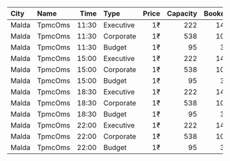 | City  | Name    |  Time | Type      | Price | Capacity | Booked |
| :---- | :------ | ----: | :-------- | ----: | -------: | -----: |
| Malda | TpmcOms | 11:30 | Executive |    1₹ |      222 |    143 |
| Malda | TpmcOms | 11:30 | Corporate |    1₹ |      538 |    100 |
| Malda | TpmcOms | 11:30 | Budget    |    1₹ |       95 |     32 |
| Malda | TpmcOms | 15:00 | Executive |    1₹ |      222 |    143 |
| Malda | TpmcOms | 15:00 | Corporate |    1₹ |      538 |    100 |
| Malda | TpmcOms | 15:00 | Budget    |    1₹ |       95 |     32 |
| Malda | TpmcOms | 18:30 | Executive |    1₹ |      222 |    143 |
| Malda | TpmcOms | 18:30 | Corporate |    1₹ |      538 |    100 |
| Malda | TpmcOms | 18:30 | Budget    |    1₹ |       95 |     33 |
| Malda | TpmcOms | 22:00 | Executive |    1₹ |      222 |    143 |
| Malda | TpmcOms | 22:00 | Corporate |    1₹ |      538 |    102 |
| Malda | TpmcOms | 22:00 | Budget    |    1₹ |       95 |     32 |